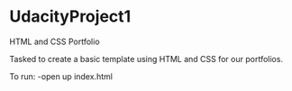 # UdacityProject1
HTML and CSS Portfolio

Tasked to create a basic template using HTML and CSS for our portfolios. 

To run:
-open up index.html


